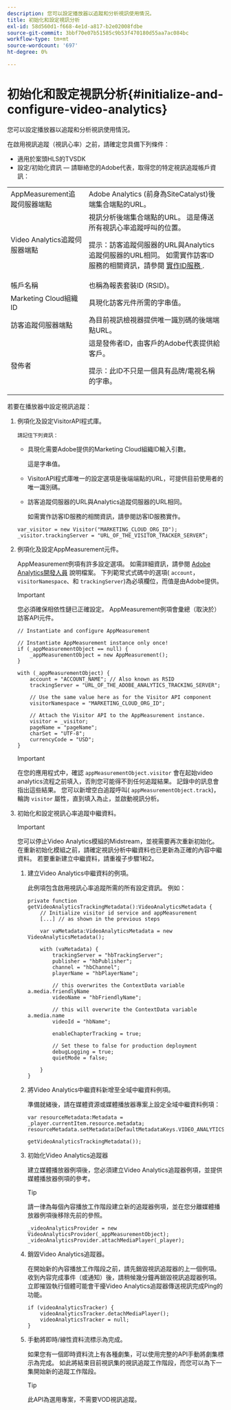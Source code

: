 ```yaml
---
description: 您可以設定播放器以追蹤和分析視訊使用情況。
title: 初始化和設定視訊分析
exl-id: 58d560d1-f668-4e1d-a817-b2e02008fdbe
source-git-commit: 3bbf70e07b51585c9b53f470180d55aa7ac084bc
workflow-type: tm+mt
source-wordcount: '697'
ht-degree: 0%

---
```


# 初始化和設定視訊分析{#initialize-and-configure-video-analytics}

您可以設定播放器以追蹤和分析視訊使用情況。

在啟用視訊追蹤（視訊心率）之前，請確定您具備下列條件：

* 適用於案頭HLS的TVSDK
* 設定/初始化資訊 — 請聯絡您的Adobe代表，取得您的特定視訊追蹤帳戶資訊：

<table id="table_3565328ABBEE4605A92EAE1ADE5D6F84"> 
 <tbody> 
  <tr> 
   <td colname="col1"> AppMeasurement追蹤伺服器端點 </td> 
   <td colname="col2"> Adobe Analytics (前身為SiteCatalyst)後端集合端點的URL。 </td> 
  </tr> 
  <tr> 
   <td colname="col1"> Video Analytics追蹤伺服器端點 </td> 
   <td colname="col2"> 視訊分析後端集合端點的URL。 這是傳送所有視訊心率追蹤呼叫的位置。 <p>提示：訪客追蹤伺服器的URL與Analytics追蹤伺服器的URL相同。 如需實作訪客ID服務的相關資訊，請參閱 <a href="https://experienceleague.adobe.com/docs/id-service/using/implementation/setup-target.html?lang=en" format="html" scope="external"> 實作ID服務 </a>. </p> </td> 
  </tr> 
  <tr> 
   <td colname="col1"> 帳戶名稱 </td> 
   <td colname="col2"> 也稱為報表套裝ID (RSID)。 </td> 
  </tr> 
  <tr> 
   <td colname="col1"> Marketing Cloud組織ID </td> 
   <td colname="col2"> 具現化訪客元件所需的字串值。 </td> 
  </tr> 
  <tr> 
   <td colname="col1"> 訪客追蹤伺服器端點 </td> 
   <td colname="col2"> 為目前視訊檢視器提供唯一識別碼的後端端點URL。 </td> 
  </tr> 
  <tr> 
   <td colname="col1"> 發佈者 </td> 
   <td colname="col2"> 這是發佈者ID，由客戶的Adobe代表提供給客戶。 <p>提示：此ID不只是一個具有品牌/電視名稱的字串。 </p> </td> 
  </tr> 
 </tbody> 
</table>

若要在播放器中設定視訊追蹤：

1. 例項化及設定VisitorAPI程式庫。

       請記住下列資訊：
   
   * 具現化需要Adobe提供的Marketing Cloud組織ID輸入引數。

      這是字串值。
   * VisitorAPI程式庫唯一的設定選項是後端端點的URL，可提供目前使用者的唯一識別碼。
   * 訪客追蹤伺服器的URL與Analytics追蹤伺服器的URL相同。

      如需實作訪客ID服務的相關資訊，請參閱訪客ID服務實作。

   ```
   var_visitor = new Visitor("MARKETING_CLOUD_ORG_ID"); 
   _visitor.trackingServer = "URL_OF_THE_VISITOR_TRACKER_SERVER”; 
   ```

1. 例項化及設定AppMeasurement元件。

   AppMeasurement例項有許多設定選項。 如需詳細資訊，請參閱 [Adobe Analytics開發人員](https://microsite.omniture.com/t2/help/en_US/reference/#Developer) 說明檔案。 下列範常式式碼中的選項( `account`， `visitorNamespace`、和 `trackingServer`)為必填欄位，而值是由Adobe提供。

   >[!IMPORTANT]
   >
   >您必須確保相依性鏈已正確設定。 AppMeasurement例項會彙總（取決於）訪客API元件。

   ```
   // Instantiate and configure AppMeasurement 
   
   // Instantiate AppMeasurement instance only once! 
   if (_appMeasurementObject == null) {  
       _appMeasurementObject = new AppMeasurement(); 
   } 
   
   with (_appMeasurementObject) { 
       account = "ACCOUNT_NAME"; // Also known as RSID 
       trackingServer = "URL_OF_THE_ADOBE_ANALYTICS_TRACKING_SERVER"; 
   
       // Use the same value here as for the Visitor API component 
       visitorNamespace = "MARKETING_CLOUD_ORG_ID"; 
   
       // Attach the Visitor API to the AppMeasurement instance. 
       visitor = _visitor;  
       pageName = "pageName"; 
       charSet = "UTF-8"; 
       currencyCode = "USD"; 
   } 
   ```

   >[!IMPORTANT]
   >
   >在您的應用程式中，確認 `appMeasurementObject.visitor` 會在起始video analytics流程之前填入，否則您可能得不到任何追蹤結果。 記錄中的訊息會指出這些結果。 您可以新增空白追蹤呼叫( `appMeasurementObject.track`)，輪詢 `visitor` 屬性，直到填入為止，並啟動視訊分析。

1. 初始化和設定視訊心率追蹤中繼資料。

   >[!IMPORTANT]
   >
   >您可以停止Video Analytics模組的Midstream，並視需要再次重新初始化。 在重新初始化模組之前，請確定視訊分析中繼資料也已更新為正確的內容中繼資料。 若要重新建立中繼資料，請重複子步驟1和2。

   1. 建立Video Analytics中繼資料的例項。

      此例項包含啟用視訊心率追蹤所需的所有設定資訊。 例如：

      ```
      private function getVideoAnalyticsTrackingMetadata():VideoAnalyticsMetadata {     
          // Initialize visitor id service and appMeasurement      
          [...] // as shown in the previous steps     
      
          var vaMetadata:VideoAnalyticsMetadata = new VideoAnalyticsMetadata(); 
      
          with (vaMetadata) { 
              trackingServer = "hbTrackingServer"; 
              publisher = "hbPublisher"; 
              channel = "hbChannel";  
              playerName = "hbPlayerName"; 
      
              // this overwrites the ContextData variable a.media.friendlyName 
              videoName = "hbFriendlyName";  
      
              // this will overwrite the ContextData variable a.media.name 
              videoId = "hbName"; 
      
              enableChapterTracking = true; 
      
              // Set these to false for production deployment 
              debugLogging = true;  
              quietMode = false; 
      
          } 
      } 
      ```

   1. 將Video Analytics中繼資料新增至全域中繼資料例項。

      準備就緒後，請在媒體資源或媒體播放器專案上設定全域中繼資料例項：

      ```
      var resourceMetadata:Metadata = _player.currentItem.resource.metadata; 
      resourceMetadata.setMetadata(DefaultMetadataKeys.VIDEO_ANALYTICS_METADATA_KEY,  
                                   getVideoAnalyticsTrackingMetadata());
      ```

   1. 初始化Video Analytics追蹤器

      建立媒體播放器例項後，您必須建立Video Analytics追蹤器例項，並提供媒體播放器例項的參考。

      >[!TIP]
      >
      >請一律為每個內容播放工作階段建立新的追蹤器例項，並在您分離媒體播放器例項後移除先前的參照。

      ```
      _videoAnalyticsProvider = new VideoAnalyticsProvider(_appMeasurementObject); 
      _videoAnalyticsProvider.attachMediaPlayer(_player);
      ```

   1. 銷毀Video Analytics追蹤器。

      在開始新的內容播放工作階段之前，請先銷毀視訊追蹤器的上一個例項。 收到內容完成事件（或通知）後，請稍候幾分鐘再銷毀視訊追蹤器例項。 立即摧毀執行個體可能會干擾Video Analytics追蹤器傳送視訊完成Ping的功能。

      ```
      if (videoAnalyticsTracker) { 
          videoAnalyticsTracker.detachMediaPlayer(); 
          videoAnalyticsTracker = null; 
      }
      ```

   1. 手動將即時/線性資料流標示為完成。

      如果您有一個即時資料流上有各種劇集，可以使用完整的API手動將劇集標示為完成。 如此將結束目前視訊集的視訊追蹤工作階段，而您可以為下一集開始新的追蹤工作階段。

      >[!TIP]
      >
      >此API為選用專案，不需要VOD視訊追蹤。
